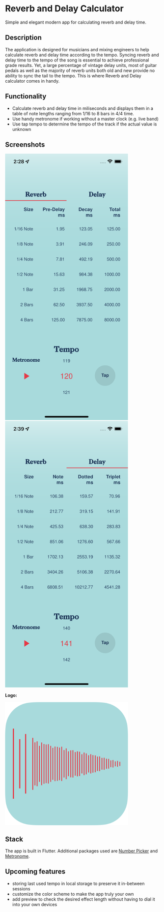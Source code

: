 # Reverb and Delay Calculator

Simple and elegant modern app for calculating reverb and delay time.

## Description

The application is designed for musicians and mixing engineers to help calculate reverb and delay time according to the tempo.
Syncing reverb and delay time to the tempo of the song is essential to achieve professional grade results.
Yet, a large percentage of vintage delay units, most of guitar pedals as well as the majority of reverb units both old and new provide no ability to sync the tail to the tempo.
This is where Reverb and Delay calculator comes in handy.

## Functionality

- Calculate reverb and delay time in miliseconds and displays them in a table of note lengths ranging from 1/16 to 8 bars in 4/4 time.
- Use handy metronome if working without a master clock (e.g. live band)
- Use tap tempo to determine the tempo of the track if the actual value is unknown

## Screenshots

<div>
  <img src="https://raw.githubusercontent.com/maniutin/reverb_calculator/main/assets/screenshots/reverb_page.png" width="400" alt="Reverb Page">
  <img src="https://raw.githubusercontent.com/maniutin/reverb_calculator/main/assets/screenshots/delay_page.png" width="400" alt="Delay Page">
</div>

<p><strong>Logo:</strong></p>
<img src="https://raw.githubusercontent.com/maniutin/reverb_calculator/main/assets/logos/main-trimmed.png" width="400" alt="Logo">

## Stack

The app is built in Flutter.
Additional packages used are [Number Picker](https://pub.dev/packages/numberpicker) and [Metronome](https://pub.dev/packages/metronome).

## Upcoming features

- storing last used tempo in local storage to preserve it in-between sessions
- customize the color scheme to make the app truly your own
- add preview to check the desired effect length without having to dial it into your own devices
